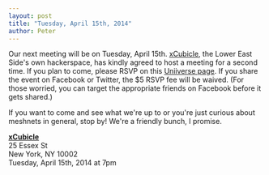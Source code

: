 ```yaml
---
layout: post
title: "Tuesday, April 15th, 2014"
author: Peter
---
```


Our next meeting will be on Tuesday, April 15th. [xCubicle](http://www.xcubicle.com/), the Lower East Side's
own hackerspace, has kindly agreed to host a meeting for a second time. If you plan to come, please RSVP on
this [Uniiverse page](http://uv.rs/1g0SD4w). If you share the event on Facebook
or Twitter, the $5 RSVP fee will be waived. (For those worried, you can target the appropriate 
friends on Facebook before it gets shared.)

If you want to come and see what we're up to or you're just curious about meshnets
in general, stop by! We're a friendly bunch, I promise.

__[xCubicle](https://www.google.com/maps?q=xCubicle+~+Hybrid+Tech+%26+Skillshare+Hackerspace&hl=en&sll=40.7154746,-73.9898687&sspn=0.0062454,0.0109864&t=m&z=17&iwloc=A)__<br>
25 Essex St<br>
New York, NY 10002<br>
Tuesday, April 15th, 2014 at 7pm
